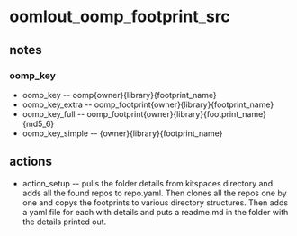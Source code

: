# oomlout_oomp_footprint_src


## notes

### oomp_key

* oomp_key -- oomp{owner}{library}{footprint_name} 
* oomp_key_extra -- oomp_footprint{owner}{library}{footprint_name} 
* oomp_key_full -- oomp_footprint{owner}{library}{footprint_name}{md5_6}
* oomp_key_simple -- {owner}{library}{footprint_name}  

## actions

* action_setup -- pulls the folder details from kitspaces directory and adds all the found repos to repo.yaml. Then clones all the repos one by one and copys the footprints to various directory structures. Then adds a yaml file for each with details and puts a readme.md in the folder with the details printed out.